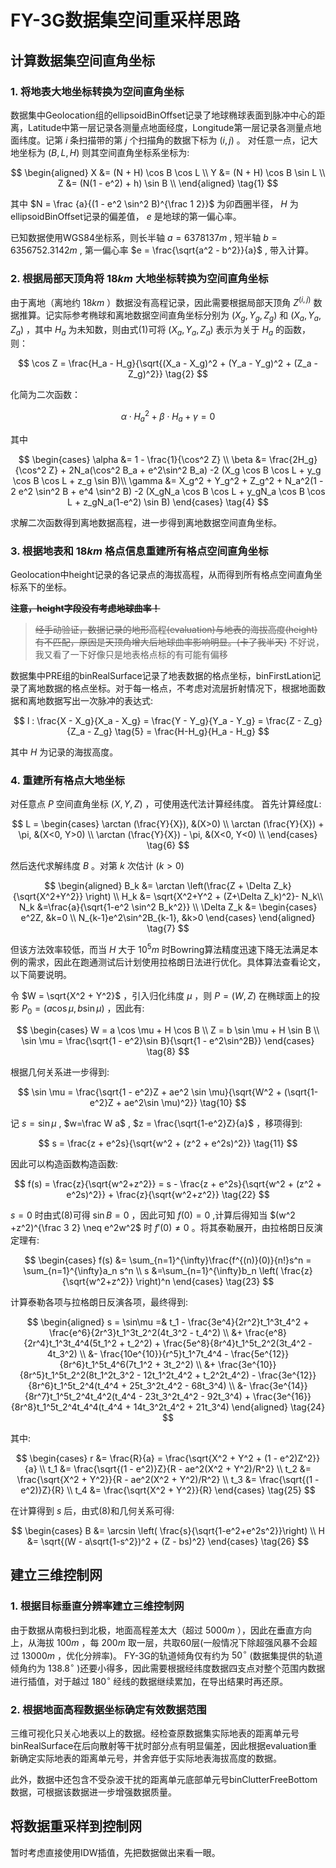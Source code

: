 # FY-3G数据集空间重采样思路

## 计算数据集空间直角坐标
### 1. 将地表大地坐标转换为空间直角坐标
数据集中Geolocation组的ellipsoidBinOffset记录了地球椭球表面到脉冲中心的距离，Latitude中第一层记录各测量点地面经度，Longitude第一层记录各测量点地面纬度。记第 $i$ 条扫描带的第 $j$ 个扫描角的数据下标为 $(i,j)$ 。
对任意一点，记大地坐标为 $(B,L,H)$ 则其空间直角坐标系坐标为: 

$$
\begin{aligned}
X &= (N + H) \cos B \cos L \\
Y &= (N + H) \cos B \sin L \\
Z &= (N(1 - e^2) + h) \sin B \\
\end{aligned}
\tag{1}
$$

其中 $N = \frac {a}{(1 - e^2 \sin^2 B)^{\frac 1 2}}$ 为卯酉圈半径， $H$ 为ellipsoidBinOffset记录的偏差值， $e$ 是地球的第一偏心率。

已知数据使用WGS84坐标系，则长半轴 $a=6378137m$ , 短半轴 $b=6356752.3142m$ , 第一偏心率 $e = \frac{\sqrt{a^2 - b^2}}{a}$ , 带入计算。

### 2. 根据局部天顶角将 $18km$ 大地坐标转换为空间直角坐标
由于离地（离地约 $18km$ ）数据没有高程记录，因此需要根据局部天顶角 $Ζ^{(i,j)}$ 数据推算。记实际参考椭球和离地数据空间直角坐标分别为 $(X_g,Y_g,Z_g)$ 和 $(X_a,Y_a,Z_a)$ ，其中 $H_a$ 为未知数，则由式(1)可将 $(X_a,Y_a,Z_a)$ 表示为关于 $H_a$ 的函数，则：

$$
\cos Ζ = \frac{H_a - H_g}{\sqrt{(X_a - X_g)^2 + (Y_a - Y_g)^2 + (Z_a - Z_g)^2}} \tag{2}
$$

化简为二次函数：

$$
\alpha \cdot H_a^2 + \beta \cdot H_a + \gamma = 0 \tag{3}
$$

其中

$$
\begin{cases}
\alpha &= 1 - \frac{1}{\cos^2 Ζ} \\
\beta &= \frac{2H_g}{\cos^2 Ζ} + 2N_a(\cos^2 B_a + e^2\sin^2 B_a) -2 (X_g \cos B \cos L + y_g \cos B \cos L + z_g \sin B)\\
\gamma &= X_g^2 + Y_g^2 + Z_g^2 + N_a^2(1 - 2 e^2 \sin^2 B + e^4 \sin^2 B) -2 (X_gN_a \cos B \cos L + y_gN_a \cos B \cos L + z_gN_a(1-e^2) \sin B)
\end{cases}
\tag{4}
$$

求解二次函数得到离地数据高程，进一步得到离地数据空间直角坐标。

### 3. 根据地表和 $18km$ 格点信息重建所有格点空间直角坐标

Geolocation中height记录的各记录点的海拔高程，从而得到所有格点空间直角坐标系下的坐标。

~~**注意，height字段没有考虑地球曲率！**~~
> ~~经手动验证，数据记录的地形高程(evaluation)与地表的海拔高度(height)有不匹配，原因是天顶角增大后地球曲率影响明显。(卡了我半天)~~
> 不好说，我又看了一下好像只是地表格点标的有可能有偏移

数据集中PRE组的binRealSurface记录了地表数据的格点坐标，binFirstLation记录了离地数据的格点坐标。对于每一格点，不考虑对流层折射情况下，根据地面数据和离地数据写出一次脉冲的表达式:

$$
l : \frac{X - X_g}{X_a - X_g} = \frac{Y - Y_g}{Y_a - Y_g} = \frac{Z - Z_g}{Z_a - Z_g} \tag{5} = \frac{H-H_g}{H_a - H_g}
$$

其中 $H$ 为记录的海拔高度。

### 4. 重建所有格点大地坐标
对任意点 $P$ 空间直角坐标 $(X,Y,Z)$ ，可使用迭代法计算经纬度。
首先计算经度$L$: 

$$
L = 
\begin{cases}
\arctan (\frac{Y}{X}), &(X>0) \\
\arctan (\frac{Y}{X}) + \pi, &(X<0, Y>0) \\
\arctan (\frac{Y}{X}) - \pi, &(X<0, Y<0) \\
\end{cases}
\tag{6}
$$

然后迭代求解纬度 $B$ 。对第 $k$ 次估计 $(k>0)$

$$
\begin{aligned}
B_k &= \arctan \left(\frac{Z + \Delta Z_k}{\sqrt{X^2+Y^2}} \right) \\
H_k &= \sqrt{X^2+Y^2 + (Z+\Delta Z_k)^2}- N_k\\
N_k &=\frac{a}{\sqrt{1-e^2 \sin^2 B_k^2}} \\
\Delta Z_k &= 
\begin{cases}
e^2Z, &k=0 \\
N_{k-1}e^2\sin^2B_{k-1}, &k>0
\end{cases}
\end{aligned}
\tag{7}
$$

但该方法效率较低，而当 $H$ 大于 $10^5m$ 时Bowring算法精度迅速下降无法满足本例的需求，因此在跑通测试后计划使用拉格朗日法进行优化。具体算法查看论文，以下简要说明。

令 $W = \sqrt{X^2 + Y^2}$ ，引入归化纬度 $\mu$ ，则 $P=(W,Z)$ 在椭球面上的投影 $P_0=(a\cos \mu, b \sin \mu)$ ，因此有: 

$$
\begin{cases}
W = a \cos \mu + H \cos B \\
Z = b \sin \mu + H \sin B \\
\sin \mu = \frac{\sqrt{1 - e^2}\sin B}{\sqrt{1 - e^2\sin^2B}}
\end{cases}
\tag{8}
$$

根据几何关系进一步得到: 

$$
\sin \mu = \frac{\sqrt{1 - e^2}Z + ae^2 \sin \mu}{\sqrt{W^2 + (\sqrt{1-e^2}Z + ae^2\sin \mu)^2}}
\tag{10}
$$

记 $s = \sin \mu$ , $w=\frac W a$ , $z = \frac{\sqrt{1-e^2}Z}{a}$ ，移项得到: 

$$
s = \frac{z + e^2s}{\sqrt{w^2 + (z^2 + e^2s)^2}} \tag{11}
$$

因此可以构造函数构造函数: 

$$
f(s) = \frac{z}{\sqrt{w^2+z^2}} = s - \frac{z + e^2s}{\sqrt{w^2 + (z^2 + e^2s)^2}} + \frac{z}{\sqrt{w^2+z^2}} \tag{22}
$$

$s=0$ 时由式(8)可得 $\sin B=0$ ，因此可知 $f(0) = 0$ ,计算后得知当 $(w^2 +z^2)^{\frac 3 2} \neq e^2w^2$ 时 $f'(0) \neq 0$ 。将其泰勒展开，由拉格朗日反演定理有: 

$$
\begin{cases}
f(s) &= \sum_{n=1}^{\infty}\frac{f^{(n)}(0)}{n!}s^n = \sum_{n=1}^{\infty}a_n s^n \\
s &=\sum_{n=1}^{\infty}b_n \left( \frac{z}{\sqrt{w^2+z^2}} \right)^n
\end{cases}
\tag{23}
$$

计算泰勒各项与拉格朗日反演各项，最终得到: 

$$
\begin{aligned}
s = \sin\mu =& t_1 - \frac{3e^4}{2r^2}t_1^3t_4^2 + \frac{e^6}{2r^3}t_1^3t_2^2(4t_3^2 - t_4^2) \\
&+ \frac{e^8}{2r^4}t_1^3t_4^4(5t_1^2 + t_2^2) + \frac{5e^8}{8r^4}t_1^5t_2^2(3t_4^2 - 4t_3^2) \\
&- \frac{10e^{10}}{r^5}t_1^7t_4^4 - \frac{5e^{12}}{8r^6}t_1^5t_4^6(7t_1^2 + 3t_2^2) \\
&+ \frac{3e^{10}}{8r^5}t_1^5t_2^2(8t_1^2t_3^2 - 12t_1^2t_4^2 + t_2^2t_4^2) - \frac{3e^{12}}{8r^6}t_1^5t_2^4(t_4^4 + 25t_3^2t_4^2 - 68t_3^4) \\
&- \frac{3e^{14}}{8r^7}t_1^5t_2^4t_4^2(t_4^4 - 23t_3^2t_4^2 - 92t_3^4) + \frac{3e^{16}}{8r^8}t_1^5t_2^4t_4^4(t_4^4 + 14t_3^2t_4^2 + 21t_3^4) 
\end{aligned}
\tag{24}
$$

其中: 

$$
\begin{cases}
r &= \frac{R}{a} = \frac{\sqrt{X^2 + Y^2 + (1 - e^2)Z^2}}{a} \\
t_1 &= \frac{\sqrt{(1 - e^2)}Z}{R - ae^2(X^2 + Y^2)/R^2} \\
t_2 &= \frac{\sqrt{X^2 + Y^2}}{R - ae^2(X^2 + Y^2)/R^2} \\
t_3 &= \frac{\sqrt{(1 - e^2)}Z}{R} \\
t_4 &= \frac{\sqrt{X^2 + Y^2}}{R}
\end{cases} \tag{25}
$$

在计算得到 $s$ 后，由式(8)和几何关系可得: 

$$
\begin{cases}
B &= \arcsin \left( \frac{s}{\sqrt{1-e^2+e^2s^2}}\right) \\
H &= \sqrt{(W - a\sqrt{1-s^2})^2 + (Z - bs)^2}
\end{cases}
\tag{26}
$$

## 建立三维控制网

### 1. 根据目标垂直分辨率建立三维控制网
由于数据从南极扫到北极，地面高程差太大（超过 $5000m$ ），因此在垂直方向上，从海拔 $100m$ ，每 $200m$ 取一层，共取60层(一般情况下除超强风暴不会超过 $13000m$ ，优化分辨率)。
FY-3G的轨道倾角仅有约为 $50^\circ$ (数据集提供的轨道倾角约为 $138.8^\circ$ )还要小得多，因此需要根据经纬度数据四支点对整个范围内数据进行插值，对于越过 $180^\circ$ 经线的数据继续累加，在导出结果时再还原。
### 2. 根据地面高程数据坐标确定有效数据范围
三维可视化只关心地表以上的数据。经检查原数据集实际地表的距离单元号binRealSurface在后向散射等干扰时部分点有明显偏差，因此根据evaluation重新确定实际地表的距离单元号，并舍弃低于实际地表海拔高度的数据。

此外，数据中还包含不受杂波干扰的距离单元底部单元号binClutterFreeBottom数据，可根据该数据进一步增强数据质量。

## 将数据重采样到控制网
暂时考虑直接使用IDW插值，先把数据做出来看一眼。
